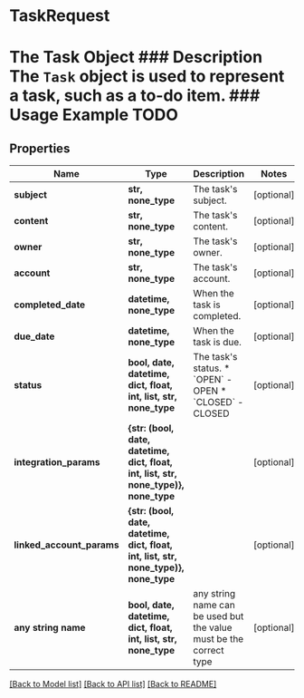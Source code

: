 # TaskRequest

# The Task Object ### Description The `Task` object is used to represent a task, such as a to-do item. ### Usage Example TODO

## Properties
Name | Type | Description | Notes
------------ | ------------- | ------------- | -------------
**subject** | **str, none_type** | The task&#39;s subject. | [optional] 
**content** | **str, none_type** | The task&#39;s content. | [optional] 
**owner** | **str, none_type** | The task&#39;s owner. | [optional] 
**account** | **str, none_type** | The task&#39;s account. | [optional] 
**completed_date** | **datetime, none_type** | When the task is completed. | [optional] 
**due_date** | **datetime, none_type** | When the task is due. | [optional] 
**status** | **bool, date, datetime, dict, float, int, list, str, none_type** | The task&#39;s status.  * &#x60;OPEN&#x60; - OPEN * &#x60;CLOSED&#x60; - CLOSED | [optional] 
**integration_params** | **{str: (bool, date, datetime, dict, float, int, list, str, none_type)}, none_type** |  | [optional] 
**linked_account_params** | **{str: (bool, date, datetime, dict, float, int, list, str, none_type)}, none_type** |  | [optional] 
**any string name** | **bool, date, datetime, dict, float, int, list, str, none_type** | any string name can be used but the value must be the correct type | [optional]

[[Back to Model list]](../README.md#documentation-for-models) [[Back to API list]](../README.md#documentation-for-api-endpoints) [[Back to README]](../README.md)


